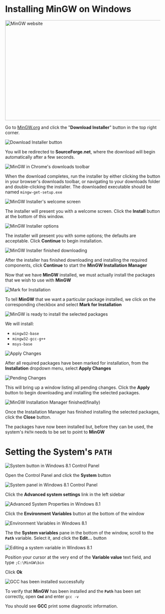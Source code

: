 # Installing MinGW on Windows

<img src="../images/mingw-website.png" alt="MinGW website" width="640" height="324" />

Go to [MinGW.org](http://mingw.org/) and click the "**Download Installer**"
button in the top right corner.

![Download Installer button](../images/mingw-download-installer.png)

You will be redirected to **SourceForge.net**, where the download will begin
automatically after a few seconds.

![MinGW in Chrome's downloads toolbar](../images/mingw-download-toolbar.png)

When the download completes, run the installer by either clicking the button in
your browser's downloads toolbar, or navigating to your downloads folder and
double-clicking the installer. The downloaded executable should be named
`mingw-get-setup.exe`


![MinGW Installer's welcome screen](../images/mingw-installer-welcome.png)

The installer will present you with a welcome screen. Click the **Install**
button at the bottom of this window.

![MinGW Installer options](../images/mingw-download-options.png)

The installer will present you with some options; the defaults are acceptable.
Click **Continue** to begin installation.

![MinGW Installer finished downloading](../images/mingw-installer-finished.png)

After the installer has finished downloading and installing the required
components, click **Continue** to start the **MinGW Installation Manager**

Now that we have **MinGW** installed, we must actually install the packages that
we wish to use with **MinGW**

![Mark for Installation](../images/mingw-manager-mark.png)

To tell **MinGW** that we want a particular package installed, we click on the
corresponding checkbox and select **Mark for Installation**

![MinGW is ready to install the selected packages](../images/mingw-manager-ready-to-install.png)

We will install:
 * `mingw32-base`
 * `mingw32-gcc-g++`
 * `msys-base`

![Apply Changes](../images/mingw-manager-apply-changes.png)

After all required packages have been marked for installation, from the **Installation** dropdown menu, select **Apply Changes**

![Pending Changes](../images/mingw-manager-pending.png)

This will bring up a window listing all pending changes. Click the **Apply**
button to begin downloading and installing the selected packages.

![MinGW Installation Manager finished(finally)](../images/mingw-manager-finished.png)

Once the Installation Manager has finished installing the selected packages,
click the **Close** button.

The packages have now been installed but, before they can be used, the system's
`PATH` needs to be set to point to **MinGW**

# Setting the System's `PATH`

![System button in Windows 8.1 Control Panel](../images/win8-control-panel-system.png)

Open the Control Panel and click the **System** button

![System panel in Windows 8.1 Control Panel](../images/win8-control-panel-system-panel.png)

Click the **Advanced system settings** link in the left sidebar

![Advanced System Properties in Windows 8.1](../images/win8-system-properties-advanced.png)

Click the **Environment Variables** button at the bottom of the window

![Environment Variables in Windows 8.1](../images/win8-env-vars.png)

The the **System variables** pane in the bottom of the window, scroll to the
**`Path`** variable. Select it, and click the **Edit&hellip;** button

![Editing a system variable in Windows 8.1](../images/win8-edit-system-variable.png)

Position your cursor at the very end of the **Variable value** text field, and
type `;C:\MinGW\bin`

Click **Ok**

![GCC has been installed successfully](../images/win8-cmd-gcc-version.png)

To verify that **MinGW** has been installed and the **`Path`** has been set
correctly, open **`Cmd`** and enter `gcc -v`

You should see **GCC** print some diagnostic information.
